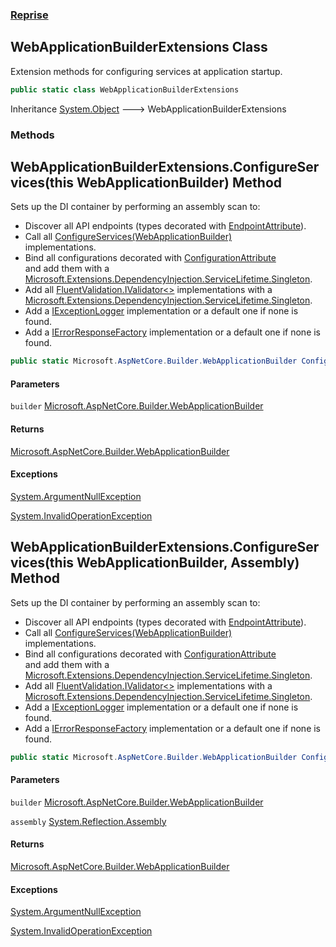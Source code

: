 ### [Reprise](Reprise.md 'Reprise')

## WebApplicationBuilderExtensions Class

Extension methods for configuring services at application startup.

```csharp
public static class WebApplicationBuilderExtensions
```

Inheritance [System.Object](https://docs.microsoft.com/en-us/dotnet/api/System.Object 'System.Object') &#129106; WebApplicationBuilderExtensions
### Methods

<a name='Reprise.WebApplicationBuilderExtensions.ConfigureServices(thisMicrosoft.AspNetCore.Builder.WebApplicationBuilder)'></a>

## WebApplicationBuilderExtensions.ConfigureServices(this WebApplicationBuilder) Method

Sets up the DI container by performing an assembly scan to:  
- Discover all API endpoints (types decorated with [EndpointAttribute](Reprise.EndpointAttribute.md 'Reprise.EndpointAttribute')).  
- Call all [ConfigureServices(WebApplicationBuilder)](Reprise.IServiceConfigurator.md#Reprise.IServiceConfigurator.ConfigureServices(Microsoft.AspNetCore.Builder.WebApplicationBuilder) 'Reprise.IServiceConfigurator.ConfigureServices(Microsoft.AspNetCore.Builder.WebApplicationBuilder)')   
  implementations.  
- Bind all configurations decorated with [ConfigurationAttribute](Reprise.ConfigurationAttribute.md 'Reprise.ConfigurationAttribute')   
  and add them with a [Microsoft.Extensions.DependencyInjection.ServiceLifetime.Singleton](https://docs.microsoft.com/en-us/dotnet/api/Microsoft.Extensions.DependencyInjection.ServiceLifetime.Singleton 'Microsoft.Extensions.DependencyInjection.ServiceLifetime.Singleton').  
- Add all [FluentValidation.IValidator&lt;&gt;](https://docs.microsoft.com/en-us/dotnet/api/FluentValidation.IValidator-1 'FluentValidation.IValidator`1') implementations with a [Microsoft.Extensions.DependencyInjection.ServiceLifetime.Singleton](https://docs.microsoft.com/en-us/dotnet/api/Microsoft.Extensions.DependencyInjection.ServiceLifetime.Singleton 'Microsoft.Extensions.DependencyInjection.ServiceLifetime.Singleton').  
- Add a [IExceptionLogger](Reprise.IExceptionLogger.md 'Reprise.IExceptionLogger') implementation or a default one if none is found.  
- Add a [IErrorResponseFactory](Reprise.IErrorResponseFactory.md 'Reprise.IErrorResponseFactory') implementation or a default one if none is found.

```csharp
public static Microsoft.AspNetCore.Builder.WebApplicationBuilder ConfigureServices(this Microsoft.AspNetCore.Builder.WebApplicationBuilder builder);
```
#### Parameters

<a name='Reprise.WebApplicationBuilderExtensions.ConfigureServices(thisMicrosoft.AspNetCore.Builder.WebApplicationBuilder).builder'></a>

`builder` [Microsoft.AspNetCore.Builder.WebApplicationBuilder](https://docs.microsoft.com/en-us/dotnet/api/Microsoft.AspNetCore.Builder.WebApplicationBuilder 'Microsoft.AspNetCore.Builder.WebApplicationBuilder')

#### Returns
[Microsoft.AspNetCore.Builder.WebApplicationBuilder](https://docs.microsoft.com/en-us/dotnet/api/Microsoft.AspNetCore.Builder.WebApplicationBuilder 'Microsoft.AspNetCore.Builder.WebApplicationBuilder')

#### Exceptions

[System.ArgumentNullException](https://docs.microsoft.com/en-us/dotnet/api/System.ArgumentNullException 'System.ArgumentNullException')

[System.InvalidOperationException](https://docs.microsoft.com/en-us/dotnet/api/System.InvalidOperationException 'System.InvalidOperationException')

<a name='Reprise.WebApplicationBuilderExtensions.ConfigureServices(thisMicrosoft.AspNetCore.Builder.WebApplicationBuilder,System.Reflection.Assembly)'></a>

## WebApplicationBuilderExtensions.ConfigureServices(this WebApplicationBuilder, Assembly) Method

Sets up the DI container by performing an assembly scan to:  
- Discover all API endpoints (types decorated with [EndpointAttribute](Reprise.EndpointAttribute.md 'Reprise.EndpointAttribute')).  
- Call all [ConfigureServices(WebApplicationBuilder)](Reprise.IServiceConfigurator.md#Reprise.IServiceConfigurator.ConfigureServices(Microsoft.AspNetCore.Builder.WebApplicationBuilder) 'Reprise.IServiceConfigurator.ConfigureServices(Microsoft.AspNetCore.Builder.WebApplicationBuilder)')   
  implementations.  
- Bind all configurations decorated with [ConfigurationAttribute](Reprise.ConfigurationAttribute.md 'Reprise.ConfigurationAttribute')   
  and add them with a [Microsoft.Extensions.DependencyInjection.ServiceLifetime.Singleton](https://docs.microsoft.com/en-us/dotnet/api/Microsoft.Extensions.DependencyInjection.ServiceLifetime.Singleton 'Microsoft.Extensions.DependencyInjection.ServiceLifetime.Singleton').  
- Add all [FluentValidation.IValidator&lt;&gt;](https://docs.microsoft.com/en-us/dotnet/api/FluentValidation.IValidator-1 'FluentValidation.IValidator`1') implementations with a [Microsoft.Extensions.DependencyInjection.ServiceLifetime.Singleton](https://docs.microsoft.com/en-us/dotnet/api/Microsoft.Extensions.DependencyInjection.ServiceLifetime.Singleton 'Microsoft.Extensions.DependencyInjection.ServiceLifetime.Singleton').  
- Add a [IExceptionLogger](Reprise.IExceptionLogger.md 'Reprise.IExceptionLogger') implementation or a default one if none is found.  
- Add a [IErrorResponseFactory](Reprise.IErrorResponseFactory.md 'Reprise.IErrorResponseFactory') implementation or a default one if none is found.

```csharp
public static Microsoft.AspNetCore.Builder.WebApplicationBuilder ConfigureServices(this Microsoft.AspNetCore.Builder.WebApplicationBuilder builder, System.Reflection.Assembly assembly);
```
#### Parameters

<a name='Reprise.WebApplicationBuilderExtensions.ConfigureServices(thisMicrosoft.AspNetCore.Builder.WebApplicationBuilder,System.Reflection.Assembly).builder'></a>

`builder` [Microsoft.AspNetCore.Builder.WebApplicationBuilder](https://docs.microsoft.com/en-us/dotnet/api/Microsoft.AspNetCore.Builder.WebApplicationBuilder 'Microsoft.AspNetCore.Builder.WebApplicationBuilder')

<a name='Reprise.WebApplicationBuilderExtensions.ConfigureServices(thisMicrosoft.AspNetCore.Builder.WebApplicationBuilder,System.Reflection.Assembly).assembly'></a>

`assembly` [System.Reflection.Assembly](https://docs.microsoft.com/en-us/dotnet/api/System.Reflection.Assembly 'System.Reflection.Assembly')

#### Returns
[Microsoft.AspNetCore.Builder.WebApplicationBuilder](https://docs.microsoft.com/en-us/dotnet/api/Microsoft.AspNetCore.Builder.WebApplicationBuilder 'Microsoft.AspNetCore.Builder.WebApplicationBuilder')

#### Exceptions

[System.ArgumentNullException](https://docs.microsoft.com/en-us/dotnet/api/System.ArgumentNullException 'System.ArgumentNullException')

[System.InvalidOperationException](https://docs.microsoft.com/en-us/dotnet/api/System.InvalidOperationException 'System.InvalidOperationException')